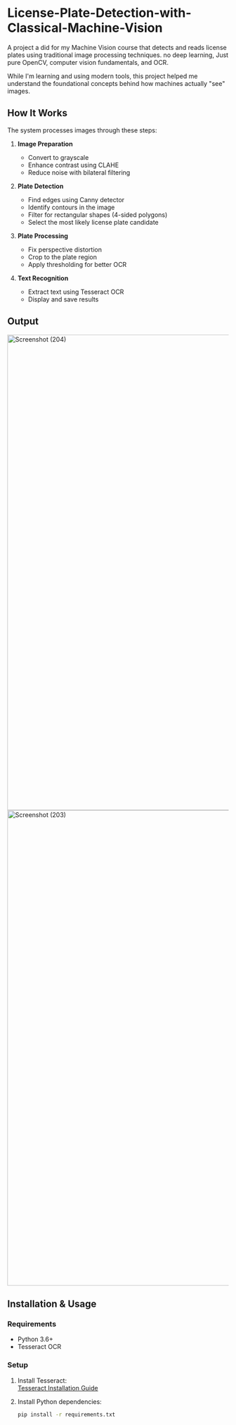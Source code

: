 # License-Plate-Detection-with-Classical-Machine-Vision


A project a did for my Machine Vision course that detects and reads license plates using traditional image processing techniques. no deep learning, Just pure OpenCV, computer vision fundamentals, and OCR.

While I'm learning and using modern tools, this project helped me understand the foundational concepts behind how machines actually "see" images.

## How It Works

The system processes images through these steps:

1. **Image Preparation**  
   - Convert to grayscale
   - Enhance contrast using CLAHE
   - Reduce noise with bilateral filtering

2. **Plate Detection**  
   - Find edges using Canny detector
   - Identify contours in the image
   - Filter for rectangular shapes (4-sided polygons)
   - Select the most likely license plate candidate

3. **Plate Processing**  
   - Fix perspective distortion
   - Crop to the plate region
   - Apply thresholding for better OCR

4. **Text Recognition**  
   - Extract text using Tesseract OCR
   - Display and save results


## Output

<img width="1920" height="1080" alt="Screenshot (204)" src="https://github.com/user-attachments/assets/aa4009cb-a599-4467-9a4c-d8c9a537c609" />

<img width="1920" height="1080" alt="Screenshot (203)" src="https://github.com/user-attachments/assets/6ca15c45-d140-4406-a1ac-a8db2f262245" />


## Installation & Usage

### Requirements
- Python 3.6+
- Tesseract OCR

### Setup
1. Install Tesseract:  
   [Tesseract Installation Guide](https://github.com/tesseract-ocr/tesseract)

2. Install Python dependencies:
   ```bash
   pip install -r requirements.txt
